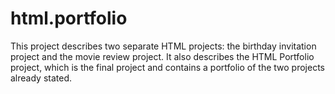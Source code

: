 # html.portfolio
This project describes two separate HTML projects: the birthday invitation project and the movie review project. It also describes the HTML Portfolio project, which is the final project and contains a portfolio of the two projects already stated.
